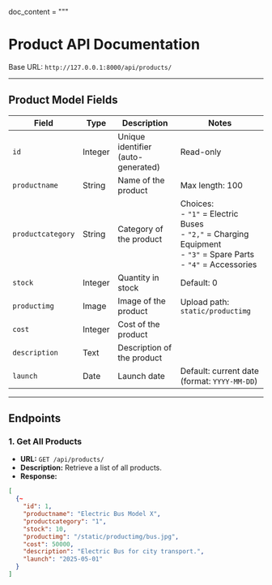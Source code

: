 doc_content = """
# Product API Documentation

Base URL: `http://127.0.0.1:8000/api/products/`

---

## Product Model Fields

| Field           | Type       | Description                         | Notes                                           |
|-----------------|------------|-----------------------------------|-------------------------------------------------|
| `id`            | Integer    | Unique identifier (auto-generated)| Read-only                                       |
| `productname`   | String     | Name of the product                | Max length: 100                                 |
| `productcategory` | String   | Category of the product            | Choices:<br> - `"1"` = Electric Buses <br> - `"2,"` = Charging Equipment <br> - `"3"` = Spare Parts <br> - `"4"` = Accessories |
| `stock`         | Integer    | Quantity in stock                  | Default: 0                                      |
| `productimg`    | Image      | Image of the product               | Upload path: `static/productimg`                |
| `cost`          | Integer    | Cost of the product                |                                                 |
| `description`   | Text       | Description of the product         |                                                 |
| `launch`        | Date       | Launch date                       | Default: current date (format: `YYYY-MM-DD`)    |

---

## Endpoints

### 1. Get All Products

- **URL:** `GET /api/products/`
- **Description:** Retrieve a list of all products.
- **Response:**

```json
[
  {~
    "id": 1,
    "productname": "Electric Bus Model X",
    "productcategory": "1",
    "stock": 10,
    "productimg": "/static/productimg/bus.jpg",
    "cost": 50000,
    "description": "Electric Bus for city transport.",
    "launch": "2025-05-01"
  }
]
